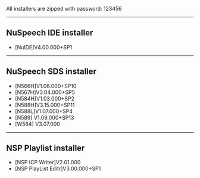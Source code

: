 All installers are zipped with password: 123456

-------------
NuSpeech IDE installer
-------------
- [NuIDE]V4.00.000+SP1

-------------
NuSpeech SDS installer
-------------
- [N566H]V1.06.000+SP10
- [N567H]V3.04.000+SP5
- [N584H]V1.03.000+SP2
- [N588H]V3.15.000+SP11
- [N588L]V1.07.000+SP4
- [N589] V1.09.000+SP13
- [W584] V3.07.000

-------------
NSP Playlist installer
-------------
- [NSP ICP Writer]V2.01.000
- [NSP PlayList Editr]V3.00.000+SP1